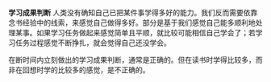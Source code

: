 **学习成果判断**
人类没有确知自己已把某件事学得多好的能力。我们反而需要依靠念书经验中的线索，来感觉自己做得多好。部分是基于我们感觉自己能多顺利地处理某事。如果学习任务做起来感觉简单且平顺，就比较可能相信自己学会了；若学习任务过程感觉不断挣扎，就会觉得自己还没学会。

在断时间内立刻做出的学习成果判断，通常是正确的。但在读书时学得比较多，而非在回想时学的比较多的感觉，是不正确的。